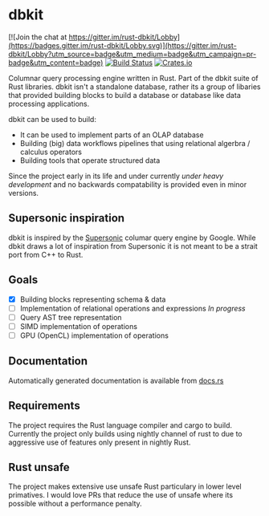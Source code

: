 # dbkit

[![Join the chat at https://gitter.im/rust-dbkit/Lobby](https://badges.gitter.im/rust-dbkit/Lobby.svg)](https://gitter.im/rust-dbkit/Lobby?utm_source=badge&utm_medium=badge&utm_campaign=pr-badge&utm_content=badge)
[![Build Status](https://travis-ci.org/mtanski/dbkit.svg?branch=master)](https://travis-ci.org/mtanski/dbkit)
[![Crates.io](https://img.shields.io/crates/v/dbkit-engine.svg)](https://crates.io/crates/dbkit-engine)

Columnar query processing engine written in Rust.
Part of the dbkit suite of Rust libraries. dbkit isn't a standalone database,
rather its a group of libaries that provided building blocks to build a
database or database like data processing applications.

dbkit can be used to build:
* It can be used to implement parts of an OLAP database
* Building (big) data workflows pipelines that using relational algerbra / calculus operators
* Building tools that operate structured data

Since the project early in its life and under currently *under heavy development* and no backwards
compatability is provided even in minor versions.

## Supersonic inspiration

dbkit is inspired by the [Supersonic](https://github.com/google/supersonic) columar query engine by Google.
While dbkit draws a lot of inspiration from Supersonic it is not meant to be a strait port from C++ to Rust.

## Goals

- [X] Building blocks representing schema & data
- [ ] Implementation of relational operations and expressions *In progress*
- [ ] Query AST tree representation
- [ ] SIMD implementation of operations
- [ ] GPU (OpenCL) implementation of operations 

## Documentation

Automatically generated documentation is available from [docs.rs](https://docs.rs/dbkit-engine)

## Requirements

The project requires the Rust language compiler and cargo to build.
Currently the project only builds using nightly channel of rust to due to aggressive use of features only
present in nightly Rust.

## Rust unsafe

The project makes extensive use unsafe Rust particulary in lower level primatives. I would love PRs that
reduce the use of unsafe where its possible without a performance penalty.
